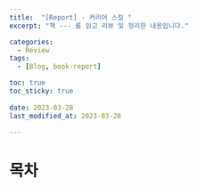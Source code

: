 ```yaml
---
title:  "[Report] - 커리어 스킬 "
excerpt: "책 --- 를 읽고 리뷰 및 정리한 내용입니다."

categories:
  - Review
tags:
  - [Blog, book-report]

toc: true
toc_sticky: true
 
date: 2023-03-28
last_modified_at: 2023-03-28

---
```


# 목차
	
